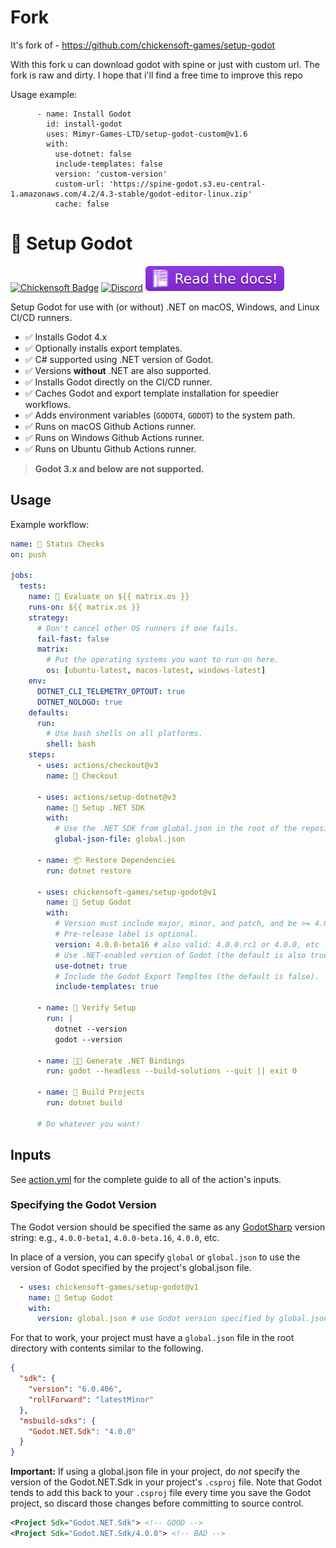 # Fork
It's fork of - https://github.com/chickensoft-games/setup-godot 

With this fork u can download godot with spine or just with custom url. The fork is raw and dirty. I hope that i'll find a free time to improve this repo

Usage example: 
```
      - name: Install Godot
        id: install-godot
        uses: Mimyr-Games-LTD/setup-godot-custom@v1.6
        with:
          use-dotnet: false
          include-templates: false
          version: 'custom-version'
          custom-url: 'https://spine-godot.s3.eu-central-1.amazonaws.com/4.2/4.3-stable/godot-editor-linux.zip'
          cache: false
```

# 🤖 Setup Godot

[![Chickensoft Badge][chickensoft-badge]][chickensoft-website] [![Discord][discord-badge]][discord] [![Read the docs][read-the-docs-badge]][docs]

Setup Godot for use with (or without) .NET on macOS, Windows, and Linux CI/CD runners.

- ✅ Installs Godot 4.x
- ✅ Optionally installs export templates.
- ✅ C# supported using .NET version of Godot.
- ✅ Versions **without** .NET are also supported.
- ✅ Installs Godot directly on the CI/CD runner.
- ✅ Caches Godot and export template installation for speedier workflows.
- ✅ Adds environment variables (`GODOT4`, `GODOT`) to the system path.
- ✅ Runs on macOS Github Actions runner.
- ✅ Runs on Windows Github Actions runner.
- ✅ Runs on Ubuntu Github Actions runner.

> **Godot 3.x and below are not supported.**

## Usage

Example workflow:

```yaml
name: 🚥 Status Checks
on: push

jobs:
  tests:
    name: 👀 Evaluate on ${{ matrix.os }}
    runs-on: ${{ matrix.os }}
    strategy:
      # Don't cancel other OS runners if one fails.
      fail-fast: false
      matrix:
        # Put the operating systems you want to run on here.
        os: [ubuntu-latest, macos-latest, windows-latest]
    env:
      DOTNET_CLI_TELEMETRY_OPTOUT: true
      DOTNET_NOLOGO: true
    defaults:
      run:
        # Use bash shells on all platforms.
        shell: bash
    steps:
      - uses: actions/checkout@v3
        name: 🧾 Checkout

      - uses: actions/setup-dotnet@v3
        name: 💽 Setup .NET SDK
        with:
          # Use the .NET SDK from global.json in the root of the repository.
          global-json-file: global.json

      - name: 📦 Restore Dependencies
        run: dotnet restore

      - uses: chickensoft-games/setup-godot@v1
        name: 🤖 Setup Godot
        with:
          # Version must include major, minor, and patch, and be >= 4.0.0
          # Pre-release label is optional.
          version: 4.0.0-beta16 # also valid: 4.0.0.rc1 or 4.0.0, etc
          # Use .NET-enabled version of Godot (the default is also true).
          use-dotnet: true
          # Include the Godot Export Templtes (the default is false).
          include-templates: true

      - name: 🔬 Verify Setup
        run: |
          dotnet --version
          godot --version

      - name: 🧑‍🔬 Generate .NET Bindings
        run: godot --headless --build-solutions --quit || exit 0

      - name: 🦺 Build Projects
        run: dotnet build

      # Do whatever you want!
```

## Inputs

See [action.yml][action] for the complete guide to all of the action's inputs.

### Specifying the Godot Version

The Godot version should be specified the same as any [GodotSharp] version string: e.g., `4.0.0-beta1`, `4.0.0-beta.16`, `4.0.0`, etc.

In place of a version, you can specify `global` or `global.json` to use the version of Godot specified by the project's global.json file.

```yaml
  - uses: chickensoft-games/setup-godot@v1
    name: 🤖 Setup Godot
    with:
      version: global.json # use Godot version specified by global.json
```

For that to work, your project must have a `global.json` file in the root directory with contents similar to the following.

```json
{
  "sdk": {
    "version": "6.0.406",
    "rollForward": "latestMinor"
  },
  "msbuild-sdks": {
    "Godot.NET.Sdk": "4.0.0"
  }
}
```

**Important:** If using a global.json file in your project, do *not* specify the version of the Godot.NET.Sdk in your project's `.csproj` file. Note that Godot tends to add this back to your `.csproj` file every time you save the Godot project, so discard those changes before committing to source control.

```xml
<Project Sdk="Godot.NET.Sdk"> <!-- GOOD -->
<Project Sdk="Godot.NET.Sdk/4.0.0"> <!-- BAD -->
```

[chickensoft-badge]: https://raw.githubusercontent.com/chickensoft-games/chickensoft_site/main/static/img/badges/chickensoft_badge.svg
[chickensoft-website]: https://chickensoft.games
[discord-badge]: https://raw.githubusercontent.com/chickensoft-games/chickensoft_site/main/static/img/badges/discord_badge.svg
[discord]: https://discord.gg/gSjaPgMmYW
[read-the-docs-badge]: https://raw.githubusercontent.com/chickensoft-games/chickensoft_site/main/static/img/badges/read_the_docs_badge.svg
[docs]: https://chickensoft.games/docs
[action]: ./action.yml
[GodotSharp]: https://www.nuget.org/packages/GodotSharp#versions-body-tab
